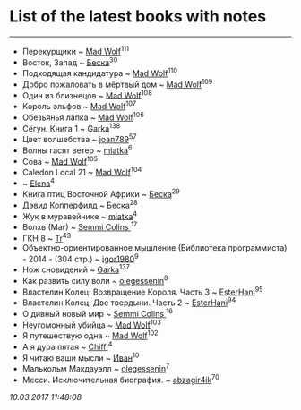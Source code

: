 # List of the latest books with notes
---

* Перекурщики ~ [Mad Wolf](users/947/94738840-vkontakte)<sup>111</sup>
* Восток, Запад ~ [Беска](users/157/1577468-vkontakte)<sup>30</sup>
* Подходящая кандидатура ~ [Mad Wolf](users/947/94738840-vkontakte)<sup>110</sup>
* Добро пожаловать в мёртвый дом ~ [Mad Wolf](users/947/94738840-vkontakte)<sup>109</sup>
* Один из близнецов ~ [Mad Wolf](users/947/94738840-vkontakte)<sup>108</sup>
* Король эльфов ~ [Mad Wolf](users/947/94738840-vkontakte)<sup>107</sup>
* Обезьянья лапка ~ [Mad Wolf](users/947/94738840-vkontakte)<sup>106</sup>
* Сёгун. Книга 1 ~ [Garka](users/115/115753719718250012620-google)<sup>138</sup>
* Цвет волшебства ~ [joan789](users/240/2401650-vkontakte)<sup>57</sup>
* Волны гасят ветер ~ [miatka](users/351/35140437-vkontakte)<sup>6</sup>
* Сова ~ [Mad Wolf](users/947/94738840-vkontakte)<sup>105</sup>
* Caledon Local 21 ~ [Mad Wolf](users/947/94738840-vkontakte)<sup>104</sup>
*  ~ [Elena](users/459/459594264-yandex)<sup>4</sup>
* Книга птиц Восточной Африки ~ [Беска](users/157/1577468-vkontakte)<sup>29</sup>
* Дэвид Копперфилд ~ [Беска](users/157/1577468-vkontakte)<sup>28</sup>
* Жук в муравейнике ~ [miatka](users/351/35140437-vkontakte)<sup>4</sup>
* Волхв (Маг) ~ [Semmi Colins ](users/100/100632786848817999592-google)<sup>17</sup>
* ГКН 8 ~ [Tr](users/122/12282474-vkontakte)<sup>43</sup>
* Объектно-ориентированное мышление (Библиотека программиста) - 2014 - (304 стр.) ~ [igor1980](users/100/100003094239547-facebook)<sup>9</sup>
* Нож сновидений ~ [Garka](users/115/115753719718250012620-google)<sup>137</sup>
* Как развить силу воли ~ [olegessenin](users/390/3901448-vkontakte)<sup>8</sup>
* Властелин Колец: Возвращение Короля. Часть 3 ~ [EsterHani](users/305/30558181-vkontakte)<sup>95</sup>
* Властелин Колец: Две твердыни. Часть 2 ~ [EsterHani](users/305/30558181-vkontakte)<sup>94</sup>
* О дивный новый мир ~ [Semmi Colins ](users/100/100632786848817999592-google)<sup>16</sup>
* Неугомонный убийца ~ [Mad Wolf](users/947/94738840-vkontakte)<sup>103</sup>
* Я путешествую одна ~ [Mad Wolf](users/947/94738840-vkontakte)<sup>102</sup>
* А я дура пятая ~ [Chiffi](users/105/105831994080785626680-google)<sup>4</sup>
* Я читаю ваши мысли ~ [Иван](users/111/111223381196748176136-google)<sup>10</sup>
* Малькольм Макдауэлл ~ [olegessenin](users/390/3901448-vkontakte)<sup>7</sup>
* Месси. Исключительная биография. ~ [abzagir4ik](users/362/3621623-vkontakte)<sup>70</sup>


_10.03.2017 11:48:08_
